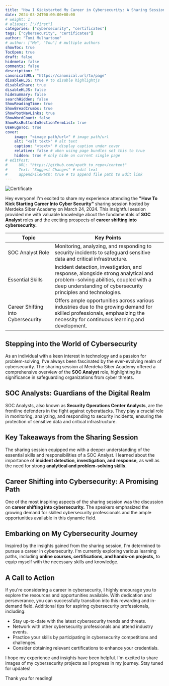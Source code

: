```yaml
---
title: "How I Kickstarted My Career in Cybersecurity: A Sharing Session with Merdeka Siber Academy"
date: 2024-03-24T00:00:00+00:00
# weight: 1
# aliases: ["/first"]
categories: ["cybersecurity", "certificates"]
tags: ["cybersecurity", "certificates"]
author: "Tomi Mulhartono"
# author: ["Me", "You"] # multiple authors
showToc: true
TocOpen: true
draft: false
hidemeta: false
comments: false
description: ""
canonicalURL: "https://canonical.url/to/page"
disableHLJS: true # to disable highlightjs
disableShare: true
disableHLJS: false
hideSummary: false
searchHidden: false
ShowReadingTime: true
ShowBreadCrumbs: true
ShowPostNavLinks: true
ShowWordCount: false
ShowRssButtonInSectionTermList: true
UseHugoToc: true
cover:
    image: "<image path/url>" # image path/url
    alt: "<alt text>" # alt text
    caption: "<text>" # display caption under cover
    relative: false # when using page bundles set this to true
    hidden: true # only hide on current single page
# editPost:
#     URL: "https://github.com/<path_to_repo>/content"
#     Text: "Suggest Changes" # edit text
#     appendFilePath: true # to append file path to Edit link
---
```


![Certificate](/images/how-to-kick-starting-career-into-cyber-security.jpg)

Hey everyone! I'm excited to share my experience attending the **"How To Kick Starting Career Into Cyber Security"** sharing session hosted by Merdeka Siber Academy on March 24, 2024. This insightful session provided me with valuable knowledge about the fundamentals of **SOC Analyst** roles and the exciting prospects of **career shifting into cybersecurity.**

| Topic | Key Points |
| --- | --- |
| SOC Analyst Role | Monitoring, analyzing, and responding to security incidents to safeguard sensitive data and critical infrastructure. |
| Essential Skills | Incident detection, investigation, and response, alongside strong analytical and problem-solving abilities, coupled with a deep understanding of cybersecurity principles and technologies. |
| Career Shifting into Cybersecurity | Offers ample opportunities across various industries due to the growing demand for skilled professionals, emphasizing the necessity for continuous learning and development. |

## Stepping into the World of Cybersecurity

As an individual with a keen interest in technology and a passion for problem-solving, I've always been fascinated by the ever-evolving realm of cybersecurity. The sharing session at Merdeka Siber Academy offered a comprehensive overview of the **SOC Analyst** role, highlighting its significance in safeguarding organizations from cyber threats.

## SOC Analysts: Guardians of the Digital Realm

SOC Analysts, also known as **Security Operations Center Analysts**, are the frontline defenders in the fight against cyberattacks. They play a crucial role in monitoring, analyzing, and responding to security incidents, ensuring the protection of sensitive data and critical infrastructure.

## Key Takeaways from the Sharing Session

The sharing session equipped me with a deeper understanding of the essential skills and responsibilities of a SOC Analyst. I learned about the importance of **incident detection, investigation, and response,** as well as the need for strong **analytical and problem-solving skills.**

## Career Shifting into Cybersecurity: A Promising Path

One of the most inspiring aspects of the sharing session was the discussion on **career shifting into cybersecurity.** The speakers emphasized the growing demand for skilled cybersecurity professionals and the ample opportunities available in this dynamic field.

## Embarking on My Cybersecurity Journey

Inspired by the insights gained from the sharing session, I'm determined to pursue a career in cybersecurity. I'm currently exploring various learning paths, including **online courses, certifications, and hands-on projects,** to equip myself with the necessary skills and knowledge.

## A Call to Action

If you're considering a career in cybersecurity, I highly encourage you to explore the resources and opportunities available. With dedication and perseverance, you can successfully transition into this rewarding and in-demand field. Additional tips for aspiring cybersecurity professionals, including:

- Stay up-to-date with the latest cybersecurity trends and threats.
- Network with other cybersecurity professionals and attend industry events.
- Practice your skills by participating in cybersecurity competitions and challenges.
- Consider obtaining relevant certifications to enhance your credentials.

I hope my experience and insights have been helpful. I'm excited to share images of my cybersecurity projects as I progress in my journey. Stay tuned for updates!

Thank you for reading!